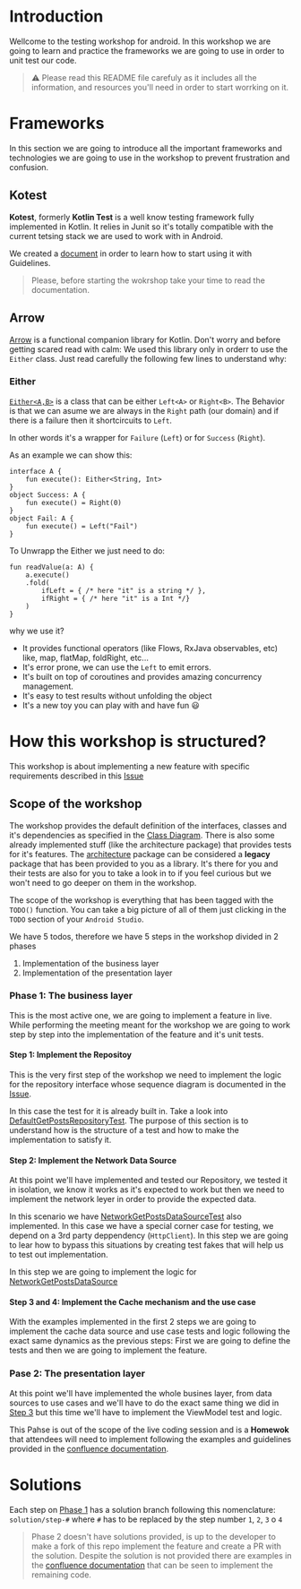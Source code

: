 # Introduction
Wellcome to the testing workshop for android. In this workshop we are going to learn and practice the frameworks we are going to use in order to unit test our code.

>:warning: Please read this README file carefuly as it includes all the information, and resources you'll need in order to start worrking on it.
# Frameworks
In this section we are going to introduce all the important frameworks and technologies we are going to use in the workshop to prevent frustration and confusion.

## Kotest
**Kotest**, formerly **Kotlin Test** is a well know testing framework fully implemented in Kotlin. It relies in Junit so it's totally compatible with the current tetsing stack we are used to work with in Android.

We created a [document](https://m2f.notion.site/Mobile-Testing-8261d69153eb4850b9f848911eb3633c) in order to learn how to start using it with Guidelines.

> Please, before starting the wokrshop take your time to read the documentation.
## Arrow
[Arrow](https://arrow-kt.io/) is a functional companion library for Kotlin. Don't worry and before getting scared read with calm: We used this library only in orderr to use the `Either` class. Just read carefully the following few lines to understand why:

### Either
[`Either<A,B>`](https://arrow-kt.io/docs/apidocs/arrow-core/arrow.core/-either/) is a class that can be either `Left<A>` or `Right<B>`. The Behavior is that we can asume we are always in the `Right` path (our domain) and if there is a failure then it shortcircuits to `Left`.

In other words it's a wrapper for `Failure` (`Left`) or for `Success` (`Right`).

As an example we can show this:
```
interface A {
    fun execute(): Either<String, Int>
}
object Success: A {
    fun execute() = Right(0)
}
object Fail: A {
    fun execute() = Left("Fail")
}
```

To Unwrapp the Either we just need to do:
```
fun readValue(a: A) {
    a.execute()
    .fold(
        ifLeft = { /* here "it" is a string */ },
        ifRight = { /* here "it" is a Int */}
    )
}
```

why we use it?
- It provides functional operators (like Flows, RxJava observables, etc) like, map, flatMap, foldRight, etc...
- It's error prone, we can use the `Left` to emit errors.
- It's built on top of coroutines and provides amazing concurrency management.
- It's easy to test results without unfolding the object
- It's a new toy you can play with and have fun 😃

# How this workshop is structured?
This workshop is about implementing a new feature with specific requirements described in this [Issue](https://github.com/Atternatt/TestingWorkshop/issues/1)
## Scope of the workshop

The workshop provides the default definition of the interfaces, classes and it's dependencies as specified in the [Class Diagram](https://github.com/Atternatt/TestingWorkshop/issues/1).
There is also some already implemented stuff (like the architecture package) that provides tests for it's features. The [architecture](https://github.com/Atternatt/TestingWorkshop/tree/master/business/src/main/java/com/picsart/business/arch) package can be considered a __legacy__ package that has been provided to you as a library. It's there for you and their tests are also for you to take a look in to if you feel curious but we won't need to go deeper on them in the workshop.

The scope of the workshop is everything that has been tagged with the `TODO()` function. You can take a big picture of all of them just clicking in the `TODO` section of your `Android Studio`.

We have 5 todos, therefore we have 5 steps in the workshop divided in 2 phases

1. Implementation of the business layer
2. Implementation of the presentation layer


### Phase 1: The business layer
This is the most active one, we are going to implement a feature in live. While performing the meeting meant for the workshop we are going to work step by step into the implementation of the feature and it's unit tests.

#### Step 1: Implement the Repositoy
This is the very first step of the workshop we need to implement the logic for the repository interface whose sequence diagram is documented in the [Issue](https://github.com/Atternatt/TestingWorkshop/issues/1).

In this case the test for it is already built in. Take a look into [DefaultGetPostsRepositoryTest](https://github.com/Atternatt/TestingWorkshop/blob/master/business/src/test/kotlin/com/picsart/business/feature/posts/data/repository/DefaultGetPostsRepositoryTest.kt). The purpose of this section is to understand how is the structure of a test and how to make the implementation to satisfy it.

#### Step 2: Implement the Network Data Source
At this point we'll have implemented and tested our Repository, we tested it in isolation, we know it works as it's expected to work but then we need to implement the network leyer in order to provide the expected data.

In this scenario we have [NetworkGetPostsDataSourceTest](https://github.com/Atternatt/TestingWorkshop/blob/master/business/src/test/kotlin/com/picsart/business/feature/posts/data/datasource/NetworkGetPostsDataSourceTest.kt) also implemented. In this case we have a special corner case for testing, we depend on a 3rd party deppendency (`HttpClient`). In this step we are going to lear how to bypass this situations by creating test fakes that will help us to test out implementation.

In this step we are going to implement the logic for [NetworkGetPostsDataSource](https://github.com/Atternatt/TestingWorkshop/blob/master/business/src/main/java/com/picsart/business/feature/posts/data/datasource/NetworkGetPostsDataSource.kt)

#### Step 3 and 4: Implement the Cache mechanism and the use case

With the examples implemented in the first 2 steps we are going to implement the cache data source and use case tests and logic following the exact same dynamics as the previous steps: First we are going to define the tests and then we are going to implement the feature.

### Pase 2: The presentation layer

At this point we'll have implemented the whole busines layer, from data sources to use cases and we'll have to do the exact same thing we did in [Step 3](#step-3-implement-the-cache-mechanism-and-the-use-case) but this time we'll have to implement the ViewModel test and logic.

This Pahse is out of the scope of the live coding session and is a **Homewok** that attendees will need to implement following the examples and guidelines provided in the [confluence documentation](https://picsart.atlassian.net/wiki/spaces/EN/pages/2964717777/Test+Samples+Guides#ViewModels-MVVM).

# Solutions
Each step on [Phase 1](#phase-1-the-business-layer) has a solution branch following this nomenclature:
`solution/step-#` where `#` has to be replaced by the step number `1`, `2`, `3` o `4`

> Phase 2 doesn't have solutions provided, is up to the developer to make a fork of this repo implement the feature and create a PR with the solution. Despite the solution is not provided there are examples in the [confluence documentation](https://picsart.atlassian.net/wiki/spaces/EN/pages/2964717777/Test+Samples+Guides#ViewModels-MVVM) that can be seen to implement the remaining code.

